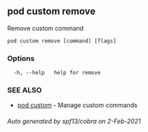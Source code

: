 ## pod custom remove

Remove custom command

```
pod custom remove [command] [flags]
```

### Options

```
  -h, --help   help for remove
```

### SEE ALSO

* [pod custom](pod_custom.md)	 - Manage custom commands

###### Auto generated by spf13/cobra on 2-Feb-2021
